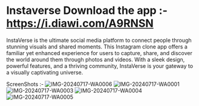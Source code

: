 # Instaverse Download the app :- https://i.diawi.com/A9RNSN
InstaVerse is the ultimate social media platform to connect people through stunning visuals and shared moments. 
This Instagram clone app offers a familiar yet enhanced experience for users to capture, share, and discover the world around them through photos and videos. 
With a sleek design, powerful features, and a thriving community, 
InstaVerse is your gateway to a visually captivating universe.

ScreenShots :-
![IMG-20240717-WA0006](https://github.com/user-attachments/assets/e1effed2-6cea-410c-a491-148e40cde6bd)
![IMG-20240717-WA0001](https://github.com/user-attachments/assets/ceb2cecc-ee6e-43f8-8808-b877409b9a25)
![IMG-20240717-WA0003](https://github.com/user-attachments/assets/0b68d2f8-284a-4802-b40f-8437eefcccdd)
![IMG-20240717-WA0004](https://github.com/user-attachments/assets/fb67f829-2b6b-448e-8941-5df972b9f070)
![IMG-20240717-WA0005](https://github.com/user-attachments/assets/402f2f80-34af-4f7f-b0f6-1721ff260411)

